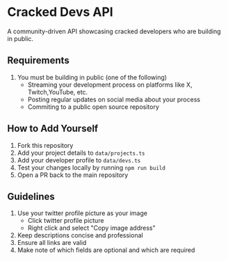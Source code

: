 # Cracked Devs API

A community-driven API showcasing cracked developers who are building in public.

## Requirements

1. You must be building in public (one of the following)
    - Streaming your development process on platforms like X, Twitch,YouTube, etc.
    - Posting regular updates on social media about your process
    - Commiting to a public open source repository

## How to Add Yourself

1. Fork this repository
2. Add your project details to `data/projects.ts`
3. Add your developer profile to `data/devs.ts`
4. Test your changes locally by running `npm run build`
5. Open a PR back to the main repository

## Guidelines

1. Use your twitter profile picture as your image
    - Click twitter profile picture
    - Right click and select "Copy image address"
2. Keep descriptions concise and professional
3. Ensure all links are valid
5. Make note of which fields are optional and which are required